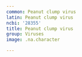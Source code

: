 ```yaml
---
common: Peanut clump virus
latin: Peanut clump virus
ncbi: '28355'
title: Peanut clump virus
group: Viruses
image: .na.character

---
```


